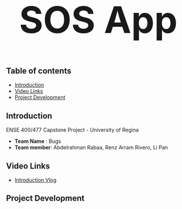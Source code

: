 <h1 align="center" style="font-size:100px" >
  SOS App
</h1>

## Table of contents
- [Introduction](#introduction)
- [Video Links](#video-links)
- [Project Development](#project-development)


## Introduction
ENSE 400/477 Capstone Project - University of Regina 
- **Team Name** : Bugs
- **Team member**: Abdelrahman Rabaa, Renz Arram Rivero, Li Pan

## Video Links
- [Introduction Vlog]()

## Project Development
